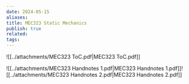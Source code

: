 ```yaml
---
date: 2024-05-15
aliases: 
title: MEC323 Static Mechanics
publish: true
related: 
tags: 
---
```

![[../attachments/MEC323 ToC.pdf|MEC323 ToC.pdf]]

![[../attachments/MEC323 Handnotes 1.pdf|MEC323 Handnotes 1.pdf]]![[../attachments/MEC323 Handnotes 2.pdf|MEC323 Handnotes 2.pdf]]